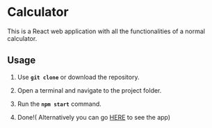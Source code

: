 # Calculator

This is a React web application with all the functionalities of a normal calculator.

## Usage

1. Use **`git clone`** or download the repository.

2. Open a terminal and navigate to the project folder.

3. Run the **`npm start`** command.

4. Done!( Alternatively you can go [HERE](https://gabrielgaborw.github.io/Calculator) to see the app)
